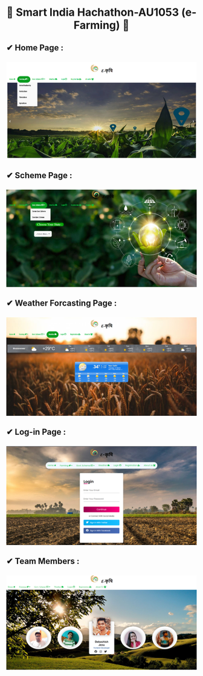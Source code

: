 <h1 align="center">
&#x1F331; Smart India Hachathon-AU1053 (e-Farming) &#x1F331; </h1><h2>
&#x2714; Home Page : <br><br>
<img src ="https://github.com/coder-ashish/Hachathon-AU1053/blob/main/e-farming/Screenshot%20(60).png"><br><br>
&#x2714; Scheme Page :<br><br>
<img src ="https://github.com/coder-ashish/Hachathon-AU1053/blob/main/e-farming/Screenshot%20(61).png"><br><br>
&#x2714; Weather Forcasting Page :<br><br>
<img src ="https://github.com/coder-ashish/Hachathon-AU1053/blob/main/e-farming/Screenshot%20(62).png"><br><br>
&#x2714; Log-in Page :<br><br>
<img src ="https://github.com/coder-ashish/Hachathon-AU1053/blob/main/e-farming/Screenshot%20(67).png"><br><br>
&#x2714; Team Members :<br><br>
<img src ="https://github.com/coder-ashish/Hachathon-AU1053/blob/main/Team%20members.png"><br><br>


